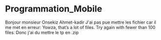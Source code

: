 # Programmation_Mobile
Bonjour monsieur Onsekiz Ahmet-kadir
J'ai pas pue mettre les fichier car il me met en erreur:
Yowza, that’s a lot of files. Try again with fewer than 100 files.
Donc j'ai du mettre le tp en .zip
